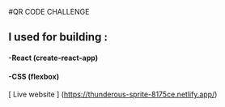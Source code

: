 #QR CODE CHALLENGE 

## I used for building : 
#### -React (create-react-app)
#### -CSS (flexbox)
[ Live website ]  (https://thunderous-sprite-8175ce.netlify.app/)
